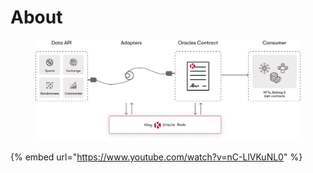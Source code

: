# About

<figure><img src=".gitbook/assets/define.png" alt=""><figcaption></figcaption></figure>

{% embed url="https://www.youtube.com/watch?v=nC-LlVKuNL0" %}
